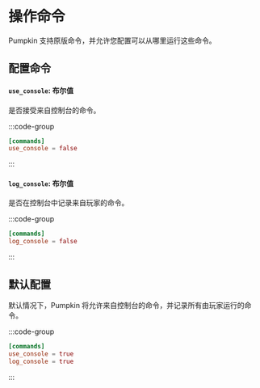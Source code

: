 # 操作命令
Pumpkin 支持原版命令，并允许您配置可以从哪里运行这些命令。

## 配置命令
#### `use_console`: 布尔值
是否接受来自控制台的命令。

:::code-group
```toml [features.toml] {2}
[commands]
use_console = false
```
:::

#### `log_console`: 布尔值
是否在控制台中记录来自玩家的命令。

:::code-group
```toml [features.toml] {2}
[commands]
log_console = false
```
:::

## 默认配置
默认情况下，Pumpkin 将允许来自控制台的命令，并记录所有由玩家运行的命令。

:::code-group
```toml [features.toml]
[commands]
use_console = true
log_console = true
```
:::

